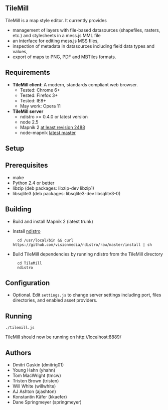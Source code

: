 TileMill
--------
TileMill is a map style editor. It currently provides

- management of layers with file-based datasources (shapefiles, rasters, etc.)
  and stylesheets in a mess.js MML file
- an interface for editing mess.js MSS files,
- inspection of metadata in datasources including field data types and values,
- export of maps to PNG, PDF and MBTiles formats.

Requirements
------------
- **TileMill client**: A modern, standards compliant web browser.
  - Tested: Chrome 6+
  - Tested: Firefox 3+
  - Tested: IE8+
  - May work: Opera 11
- **TileMill server**
  - ndistro >= 0.4.0 or latest version
  - node 2.5
  - Mapnik 2 [at least revision 2488](http://svn.mapnik.org/trunk)
  - node-mapnik [latest master](https://github.com/mapnik/node-mapnik)

Setup
-----

## Prerequisites

- make
- Python 2.4 or better
- libzip (deb packages: libzip-dev libzip1)
- libsqlite3 (deb packages: libsqlite3-dev libsqlite3-0)

## Building

- Build and install Mapnik 2 (latest trunk)
- Install [ndistro](https://github.com/visionmedia/ndistro)

        cd /usr/local/bin && curl https://github.com/visionmedia/ndistro/raw/master/install | sh

- Build TileMill dependencies by running ndistro from the TileMill directory

        cd TileMill
        ndistro

## Configuration

- Optional. Edit `settings.js` to change server settings including port, files
  directories, and enabled asset providers.

## Running

    ./tilemill.js

TileMill should now be running on http://localhost:8889/

Authors
-------
- Dmitri Gaskin (dmitrig01)
- Young Hahn (yhahn)
- Tom MacWright (tmcw)
- Tristen Brown (tristen)
- Will White (willwhite)
- AJ Ashton (ajashton)
- Konstantin Käfer (kkaefer)
- Dane Springmeyer (springmeyer)

